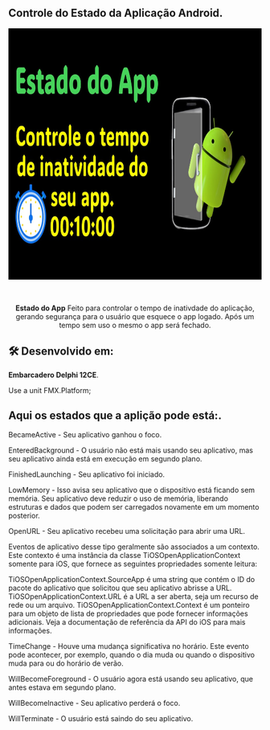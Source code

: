 ##  Controle do Estado da Aplicação Android.

  <a href="https://github.com/leandrox364/estadoapp/blob/main/EstadodoApp.jpg">
    <img alt="Estado do App" height="500" src="https://github.com/leandrox364/estadoapp/blob/main/EstadodoApp.jpg">
  </a>  
</p><br>
<p align="center">
  <b>Estado do App</b> Feito para controlar o tempo de inativdade do aplicação, gerando segurança para o usuário que esquece o app logado.
  Após um tempo sem uso o mesmo o app será fechado.
  

## 🛠️ Desenvolvido em:

**Embarcadero Delphi 12CE**.

Use a unit FMX.Platform;

##  Aqui os estados que a aplição pode está:.
BecameActive - Seu aplicativo ganhou o foco.

EnteredBackground - O usuário não está mais usando seu aplicativo, mas seu aplicativo ainda está em execução em segundo plano.

FinishedLaunching - Seu aplicativo foi iniciado.

LowMemory - Isso avisa seu aplicativo que o dispositivo está ficando sem memória.
Seu aplicativo deve reduzir o uso de memória, liberando estruturas e dados que podem ser carregados novamente em um momento posterior.

OpenURL - Seu aplicativo recebeu uma solicitação para abrir uma URL.

Eventos de aplicativo desse tipo geralmente são associados a um contexto. Este contexto é uma instância da classe TiOSOpenApplicationContext somente para iOS, que fornece as seguintes propriedades somente leitura:

TiOSOpenApplicationContext.SourceApp é uma string que contém o ID do pacote do aplicativo que solicitou que seu aplicativo abrisse a URL.
TiOSOpenApplicationContext.URL é a URL a ser aberta, seja um recurso de rede ou um arquivo.
TiOSOpenApplicationContext.Context é um ponteiro para um objeto de lista de propriedades que pode fornecer informações adicionais.
Veja a documentação de referência da API do iOS para mais informações.

TimeChange - Houve uma mudança significativa no horário.
Este evento pode acontecer, por exemplo, quando o dia muda ou quando o dispositivo muda para ou do horário de verão.

WillBecomeForeground - O usuário agora está usando seu aplicativo, que antes estava em segundo plano.

WillBecomeInactive - Seu aplicativo perderá o foco.

WillTerminate - O usuário está saindo do seu aplicativo.


